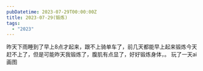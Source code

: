 ```yaml
---
pubDatetime: 2023-07-29T00:00:00Z
title: 2023-07-29(锻炼)
tags:
  - "2023"
---
```


昨天下雨睡到了早上8点才起来，跟不上骑单车了，前几天都能早上起来锻炼今天赶不上了，但是可能昨天我锻炼了，腹肌有点显了，好好锻炼身体，。 玩了一天ai画图

